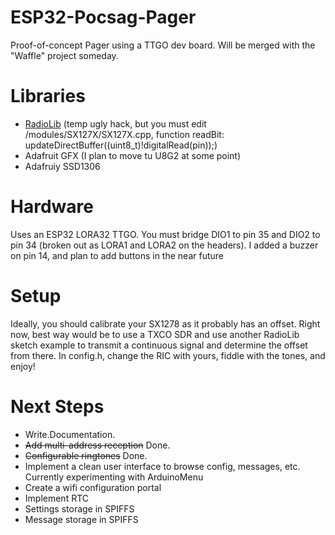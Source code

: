 # ESP32-Pocsag-Pager
 Proof-of-concept Pager using a TTGO dev board. Will be merged with the "Waffle" project someday.
 
# Libraries
 * [RadioLib](https://github.com/jgromes/RadioLib) (temp ugly hack, but you must edit /modules/SX127X/SX127X.cpp, function readBit: updateDirectBuffer((uint8_t)!digitalRead(pin));)
 * Adafruit GFX (I plan to move tu U8G2 at some point)
 * Adafruiy SSD1306
 
 
# Hardware
Uses an ESP32 LORA32 TTGO. You must bridge DIO1 to pin 35 and DIO2 to pin 34 (broken out as LORA1 and LORA2 on the headers). 
I added a buzzer on pin 14, and plan to add buttons in the near future

# Setup
Ideally, you should calibrate your SX1278 as it probably has an offset. Right now, best way would be to use a TXCO SDR and use another RadioLib sketch example to transmit a continuous signal and determine the offset from there.
In config.h, change the RIC with yours, fiddle with the tones, and enjoy!

# Next Steps
* Write.Documentation.
* ~~Add multi-address reception~~ Done.
* ~~Configurable ringtones~~ Done.
* Implement a clean user interface to browse config, messages, etc. Currently experimenting with ArduinoMenu
* Create a wifi configuration portal
* Implement RTC
* Settings storage in SPIFFS
* Message storage in SPIFFS
